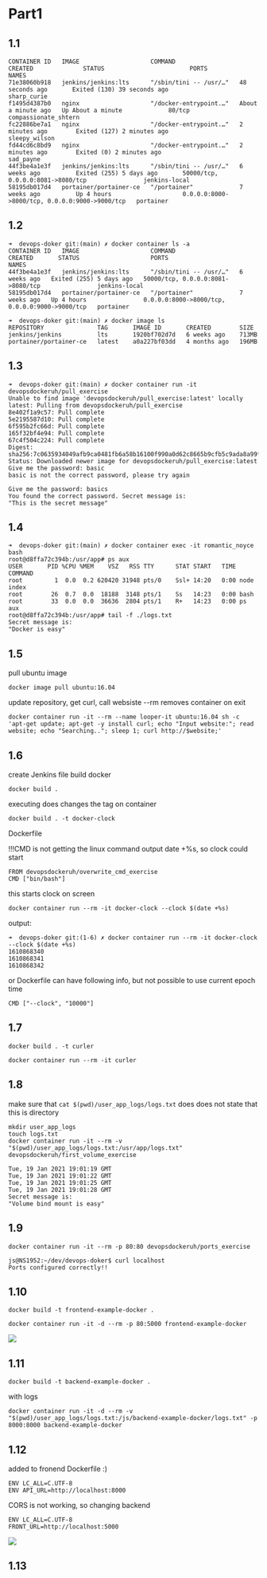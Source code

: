 # Part1

## 1.1

```
CONTAINER ID   IMAGE                    COMMAND                  CREATED              STATUS                        PORTS                                            NAMES
71e38060b918   jenkins/jenkins:lts      "/sbin/tini -- /usr/…"   48 seconds ago       Exited (130) 39 seconds ago                                                    sharp_curie
f1495d4387b0   nginx                    "/docker-entrypoint.…"   About a minute ago   Up About a minute             80/tcp                                           compassionate_shtern
fc22886be7a1   nginx                    "/docker-entrypoint.…"   2 minutes ago        Exited (127) 2 minutes ago                                                     sleepy_wilson
fd44cd6c8bd9   nginx                    "/docker-entrypoint.…"   2 minutes ago        Exited (0) 2 minutes ago                                                       sad_payne
44f3be4a1e3f   jenkins/jenkins:lts      "/sbin/tini -- /usr/…"   6 weeks ago          Exited (255) 5 days ago       50000/tcp, 0.0.0.0:8081->8080/tcp                jenkins-local
58195db017d4   portainer/portainer-ce   "/portainer"             7 weeks ago          Up 4 hours                    0.0.0.0:8000->8000/tcp, 0.0.0.0:9000->9000/tcp   portainer
```

## 1.2 

```
➜  devops-doker git:(main) ✗ docker container ls -a                               
CONTAINER ID   IMAGE                    COMMAND                  CREATED       STATUS                    PORTS                                            NAMES
44f3be4a1e3f   jenkins/jenkins:lts      "/sbin/tini -- /usr/…"   6 weeks ago   Exited (255) 5 days ago   50000/tcp, 0.0.0.0:8081->8080/tcp                jenkins-local
58195db017d4   portainer/portainer-ce   "/portainer"             7 weeks ago   Up 4 hours                0.0.0.0:8000->8000/tcp, 0.0.0.0:9000->9000/tcp   portainer
```


```
➜  devops-doker git:(main) ✗ docker image ls             
REPOSITORY               TAG       IMAGE ID       CREATED        SIZE
jenkins/jenkins          lts       1920bf702d7d   6 weeks ago    713MB
portainer/portainer-ce   latest    a0a227bf03dd   4 months ago   196MB
```

## 1.3

```
➜  devops-doker git:(main) ✗ docker container run -it devopsdockeruh/pull_exercise
Unable to find image 'devopsdockeruh/pull_exercise:latest' locally
latest: Pulling from devopsdockeruh/pull_exercise
8e402f1a9c57: Pull complete 
5e2195587d10: Pull complete 
6f595b2fc66d: Pull complete 
165f32bf4e94: Pull complete 
67c4f504c224: Pull complete 
Digest: sha256:7c0635934049afb9ca0481fb6a58b16100f990a0d62c8665b9cfb5c9ada8a99f
Status: Downloaded newer image for devopsdockeruh/pull_exercise:latest
Give me the password: basic
basic is not the correct password, please try again

Give me the password: basics
You found the correct password. Secret message is:
"This is the secret message"
```

## 1.4

```
➜  devops-doker git:(main) ✗ docker container exec -it romantic_noyce bash
root@d8ffa72c394b:/usr/app# ps aux
USER       PID %CPU %MEM    VSZ   RSS TTY      STAT START   TIME COMMAND
root         1  0.0  0.2 620420 31948 pts/0    Ssl+ 14:20   0:00 node index
root        26  0.7  0.0  18188  3148 pts/1    Ss   14:23   0:00 bash
root        33  0.0  0.0  36636  2804 pts/1    R+   14:23   0:00 ps aux
root@d8ffa72c394b:/usr/app# tail -f ./logs.txt 
Secret message is:
"Docker is easy"
```

## 1.5
pull ubuntu image

```
docker image pull ubuntu:16.04
```

update repository, get curl, call websiste
--rm removes container on exit
```
docker container run -it --rm --name looper-it ubuntu:16.04 sh -c 'apt-get update; apt-get -y install curl; echo "Input website:"; read website; echo "Searching.."; sleep 1; curl http://$website;'
```

## 1.6
create Jenkins file
build docker

```
docker build . 
```

executing does changes the tag on container
```
docker build . -t docker-clock
```

Dockerfile

!!!CMD is not getting the linux command output date +%s, so clock could start

```
FROM devopsdockeruh/overwrite_cmd_exercise
CMD ["bin/bash"]
```

this starts clock on screen
```
docker container run --rm -it docker-clock --clock $(date +%s)
```
output:
```
➜  devops-doker git:(1-6) ✗ docker container run --rm -it docker-clock --clock $(date +%s)
1610868340
1610868341
1610868342
```

or Dockerfile can have following info, but not possible to use current epoch time
```
CMD ["--clock", "10000"]
```

## 1.7 

```
docker build . -t curler
```

```
docker container run --rm -it curler
```

## 1.8

make sure that `cat $(pwd)/user_app_logs/logs.txt` does does not state that this is directory

```
mkdir user_app_logs
touch logs.txt
docker container run -it --rm -v "$(pwd)/user_app_logs/logs.txt:/usr/app/logs.txt" devopsdockeruh/first_volume_exercise
```

```
Tue, 19 Jan 2021 19:01:19 GMT
Tue, 19 Jan 2021 19:01:22 GMT
Tue, 19 Jan 2021 19:01:25 GMT
Tue, 19 Jan 2021 19:01:28 GMT
Secret message is:
"Volume bind mount is easy"
```

## 1.9

```
docker container run -it --rm -p 80:80 devopsdockeruh/ports_exercise
```

```
js@NS1952:~/dev/devops-doker$ curl localhost
Ports configured correctly!!
```

## 1.10

```
docker build -t frontend-example-docker . 
```

```
docker container run -it -d --rm -p 80:5000 frontend-example-docker
```

![](https://github.com/jserovs/devops-doker/blob/main/2021-01-19%2021_30_07-Window.png?raw=true)


## 1.11

```
docker build -t backend-example-docker . 
```

with logs
```
docker container run -it -d --rm -v "$(pwd)/user_app_logs/logs.txt:/js/backend-example-docker/logs.txt" -p 8000:8000 backend-example-docker
```



## 1.12

added to fronend Dockerfile :)

```
ENV LC_ALL=C.UTF-8
ENV API_URL=http://localhost:8000
```

CORS is not working, so changing backend

```
ENV LC_ALL=C.UTF-8
FRONT_URL=http://localhost:5000
```

![](https://github.com/jserovs/devops-doker/blob/main/2021-01-19%2022_30_07-Window.png?raw=true)


## 1.13 